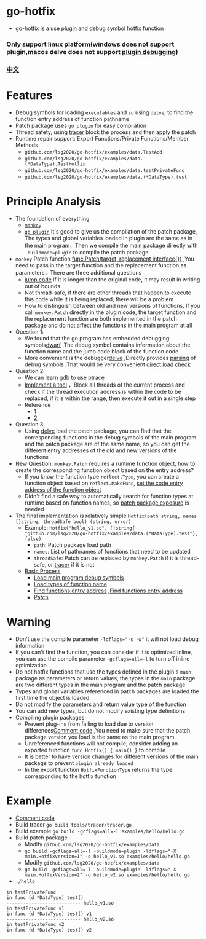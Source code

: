 # go-hotfix
* go-hotfix is a use plugin and debug symbol hotfix function

### Only support linux platform(windows does not support plugin,macos delve does not support [plugin debugging](https://github.com/go-delve/delve/issues/1628))
### [中文](http://github.com/lsg2020/go-hotfix/tree/master/README_CN.md)

# Features
* Debug symbols for loading `executables` and `so` using `delve`, to find the function entry address of function pathname
* Patch package uses `go plugin` for easy compilation
* Thread safety, using [tracer](http://github.com/lsg2020/go-hotfix/tree/master/tools/tracer/tracer.go) block the process and then apply the patch
* Runtime repair support: Export Functions/Private Functions/Member Methods
  * `github.com/lsg2020/go-hotfix/examples/data.TestAdd`
  * `github.com/lsg2020/go-hotfix/examples/data.(*DataType).TestHotfix`
  * `github.com/lsg2020/go-hotfix/examples/data.testPrivateFunc`
  * `github.com/lsg2020/go-hotfix/examples/data.(*DataType).test`

# Principle Analysis
* The foundation of everything
    * [`monkey`](https://bou.ke/blog/monkey-patching-in-go/)
    * [`go plugin`](https://pkg.go.dev/plugin) It's good to give us the compilation of the patch package, The types and global variables loaded in plugin are the same as in the main program，Then we compile the main package directly with `-buildmode=plugin` to compile the patch package
* `monkey` Patch function [func Patch(target, replacement interface{})](https://github.com/bouk/monkey/blob/b118a17387657e860bb85a0f3dafd15cad03c266/examples/bleep.go#L12-L18) ,You need to pass in the target function and the replacement function as parameters，There are three additional questions
  * [jump code](https://github.com/bouk/monkey/blob/b118a17387657e860bb85a0f3dafd15cad03c266/monkey_amd64.go#L4-L17) If it is longer than the original code, it may result in writing out of bounds
  * Not thread-safe, if there are other threads that happen to execute this code while it is being replaced, there will be a problem
  * How to distinguish between old and new versions of functions, If you call `monkey.Patch` directly in the plugin code, the target function and the replacement function are both implemented in the patch package and do not affect the functions in the main program at all
* Question 1:
    * We found that the go program has embedded debugging symbols[dwarf](http://dwarfstd.org/doc/dwarf-2.0.0.pdf) ,The debug symbol contains information about the function name and the jump code block of the function code
    * More convenient is the debugger[delve](https://github.com/go-delve/delve) ,Directly provides [parsing](https://github.com/go-delve/delve/blob/9d269791d5b9a821eb5cc5d868029bff6e59d231/pkg/proc/bininfo.go#L654) of debug symbols ,That would be very convenient [direct load](https://github.com/lsg2020/go-hotfix/blob/33e1482416241c52f2e78f6cb1afdb1484a83260/hotfix_linux.go#L30-L38) [check](https://github.com/lsg2020/go-hotfix/blob/33e1482416241c52f2e78f6cb1afdb1484a83260/hotfix_linux.go#L91-L96)
* Question 2:
    * We can learn gdb to use [ptrace](https://man7.org/linux/man-pages/man2/ptrace.2.html)
    * [Implement a tool](https://github.com/lsg2020/go-hotfix/blob/master/tools/tracer/tracer.go) ，Block all threads of the current process and check if the thread execution address is within the code to be replaced, if it is within the range, then execute it out in a single step
    * Reference
        * [1](https://stackoverflow.com/questions/18577956/how-to-use-ptrace-to-get-a-consistent-view-of-multiple-threads)
        * [2](https://xz.aliyun.com/t/9815)
* Question 3:
    * Using [delve](https://github.com/go-delve/delve) load the patch package, you can find that the corresponding functions in the debug symbols of the main program and the patch package are of the same name, so you can get the different entry addresses of the old and new versions of the functions
* New Question: `monkey.Patch` requires a runtime function object, how to create the corresponding function object based on the entry address?
    * If you know the function type `reflect.Type`, you can create a function object based on `reflect.MakeFunc`, [set the code entry address of the function object](https://github.com/AlaxLee/go-forceexport/blob/e177a7245604bc2cffffc17df1df86544042a510/go116/forceexport.go#L33-L53)
    * Didn't find a safe way to automatically search for function types at runtime based on function names, so [patch package exposure](https://github.com/lsg2020/go-hotfix/blob/33e1482416241c52f2e78f6cb1afdb1484a83260/examples/hello/hello.go#L17-L30) is needed
* The final implementation is relatively simple `Hotfix(path string, names []string, threadSafe bool) (string, error)`
    * Example: `Hotfix("hello_v1.so", []string{ "github.com/lsg2020/go-hotfix/examples/data.(*DataType).test"}, false)`
        * `path`: Patch package load path
        * `names`: List of pathnames of functions that need to be updated
        * `threadSafe`: Patch can be replaced by `monkey.Patch` if it is thread-safe, or [tracer](https://github.com/lsg2020/go-hotfix/blob/master/tools/tracer/tracer.go) if it is not
    * [Basic Process](https://github.com/lsg2020/go-hotfix/blob/33e1482416241c52f2e78f6cb1afdb1484a83260/hotfix_linux.go#L23-L103)
        * [Load main program debug symbols](https://github.com/lsg2020/go-hotfix/blob/33e1482416241c52f2e78f6cb1afdb1484a83260/hotfix_linux.go#L30-L38)
        * [Load types of function name](https://github.com/lsg2020/go-hotfix/blob/33e1482416241c52f2e78f6cb1afdb1484a83260/hotfix_linux.go#L41-L57)
        * [Find functions entry address](https://github.com/lsg2020/go-hotfix/blob/33e1482416241c52f2e78f6cb1afdb1484a83260/hotfix_linux.go#L60-L67) ,[Find functions entry address](https://github.com/lsg2020/go-hotfix/blob/33e1482416241c52f2e78f6cb1afdb1484a83260/hotfix_linux.go#L70-L89)
        * [Patch](https://github.com/lsg2020/go-hotfix/blob/33e1482416241c52f2e78f6cb1afdb1484a83260/hotfix_linux.go#L98-L102)


# Warning
* Don't use the compile parameter `-ldflags="-s -w"` it will not load debug information
* If you can't find the function, you can consider if it is optimized inline, you can use the compile parameter `-gcflags=all=-l` to turn off inline optimization
* Do not hotfix functions that use the types defined in the plugin's `main` package as parameters or return values, the types in the `main` package are two different types in the main program and the patch package
* Types and global variables referenced in patch packages are loaded the first time the object is loaded
* Do not modify the parameters and return value type of the function
* You can add new types, but do not modify existing type definitions
* Compiling plugin packages
  * Prevent plug-ins from failing to load due to version differences[Comment code](https://github.com/golang/go/blob/fd6c556dc82253722a7f7b9f554a1892b0ede36e/src/runtime/plugin.go#L51-L56) ,You need to make sure that the patch package version you load is the same as the main program.
  * Unreferenced functions will not compile, consider adding an exported function `func Hotfix() { main() }` to compile
  * It is better to have version changes for different versions of the main package to prevent `plugin already loaded`
  * In the export function `HotfixFunctionType` returns the type corresponding to the hotfix function

# Example
* [Comment code](https://github.com/golang/go/blob/fd6c556dc82253722a7f7b9f554a1892b0ede36e/src/runtime/plugin.go#L51-L56)
* Build tracer `go build tools/tracer/tracer.go`
* Build example `go build -gcflags=all=-l examples/hello/hello.go`
* Build patch package
  * Modify `github.com/lsg2020/go-hotfix/examples/data`
  * `go build -gcflags=all=-l -buildmode=plugin -ldflags="-X main.HotfixVersion=1" -o hello_v1.so examples/hello/hello.go`
  * Modify `github.com/lsg2020/go-hotfix/examples/data`
  * `go build -gcflags=all=-l -buildmode=plugin -ldflags="-X main.HotfixVersion=2" -o hello_v2.so examples/hello/hello.go`
* `./hello`
```
in testPrivateFunc
in func (d *DataType) test()
--------------------------- hello_v1.so
in testPrivateFunc v1
in func (d *DataType) test() v1
--------------------------- hello_v2.so
in testPrivateFunc v2
in func (d *DataType) test() v2
```
